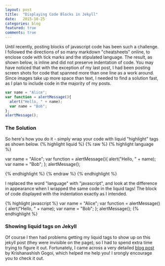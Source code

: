 ```yaml
---
layout: post
title:  "Displaying Code Blocks in Jekyll"
date:   2015-10-25
categories: blog
featured: true
comments: true
---
```


Until recently, posting blocks of javascript code has been such a challenge. I followed the directions of so many markdown "cheatsheets" online, to enclose code with tick marks and the stipulated language. The result, as shown below, is inline and did not preserve indentation of code. You may have noticed that with the exception of my last post, I had been posting screen shots for code that spanned more than one line as a work around. Since images take up more space than text, I needed to find a solution fast, as I plan to include code in the majority of my posts.

``` javascript
var name = "Alice";
var function = alertMessage(){
  alert("Hello, " + name);
  var name = "Bob";
};
alertMessage();
```

### The Solution
So here's how you do it - simply wrap your code with liquid "highlight" tags as shown below.
{% highlight liquid %}
{%  raw %}
{% highlight language %}

var name = "Alice";
var function = alertMessage(){
  alert("Hello, " + name);
  var name = "Bob";
};
alertMessage();

{% endhighlight %}
{% endraw  %}
{% endhighlight %}


I replaced the word "language" with "javascript", and look at the difference in appearance when I wrapped the same code in the liquid tags! The block of code displayed with the indentation exactly as I intended.

{% highlight javascript %}
var name = "Alice";
var function = alertMessage(){
  alert("Hello, " + name);
  var name = "Bob";
};
alertMessage();
{% endhighlight %}

### Showing liquid tags on Jekyll
Of course I then had problems getting my liquid tags to show up on this jekyll post (they were invisible on the page), so I had to spend extra time trying to figure it out. Fortunately, I came across a very detailed [blog post](http://fatpixels.me/programming/displaying-liquid-tags-in-jekyll/) by Krishanashish Gogoi, which helped me help you! I srongly encourage you to check it out.